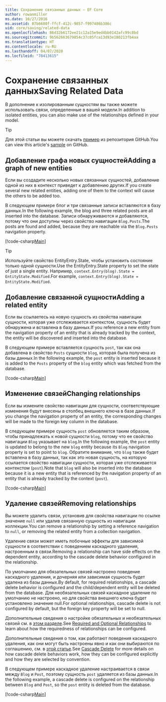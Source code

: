 ```yaml
---
title: Сохранение связанных данных — EF Core
author: rowanmiller
ms.date: 10/27/2016
ms.assetid: 07b6680f-ffcf-412c-9857-f997486b386c
uid: core/saving/related-data
ms.openlocfilehash: 86d32b6172ee21c12a15e9ed4bb0142afc99c8bd
ms.sourcegitcommit: 9b562663679854c37c05fca13d93e180213fb4aa
ms.translationtype: HT
ms.contentlocale: ru-RU
ms.lasthandoff: 04/07/2020
ms.locfileid: "78413615"
---
```

# <a name="saving-related-data"></a><span data-ttu-id="97d07-102">Сохранение связанных данных</span><span class="sxs-lookup"><span data-stu-id="97d07-102">Saving Related Data</span></span>

<span data-ttu-id="97d07-103">В дополнение к изолированным сущностям вы также можете использовать связи, определенные в вашей модели.</span><span class="sxs-lookup"><span data-stu-id="97d07-103">In addition to isolated entities, you can also make use of the relationships defined in your model.</span></span>

> [!TIP]  
> <span data-ttu-id="97d07-104">Для этой статьи вы можете скачать [пример](https://github.com/dotnet/EntityFramework.Docs/tree/master/samples/core/Saving/RelatedData/) из репозитория GitHub.</span><span class="sxs-lookup"><span data-stu-id="97d07-104">You can view this article's [sample](https://github.com/dotnet/EntityFramework.Docs/tree/master/samples/core/Saving/RelatedData/) on GitHub.</span></span>

## <a name="adding-a-graph-of-new-entities"></a><span data-ttu-id="97d07-105">Добавление графа новых сущностей</span><span class="sxs-lookup"><span data-stu-id="97d07-105">Adding a graph of new entities</span></span>

<span data-ttu-id="97d07-106">Если вы создадите несколько новых связанных сущностей, добавление одной из них в контекст приведет к добавлению других.</span><span class="sxs-lookup"><span data-stu-id="97d07-106">If you create several new related entities, adding one of them to the context will cause the others to be added too.</span></span>

<span data-ttu-id="97d07-107">В следующем примере блог и три связанные записи вставляются в базу данных.</span><span class="sxs-lookup"><span data-stu-id="97d07-107">In the following example, the blog and three related posts are all inserted into the database.</span></span> <span data-ttu-id="97d07-108">Записи обнаруживаются и добавляются, потому что они доступны через свойство навигации `Blog.Posts`.</span><span class="sxs-lookup"><span data-stu-id="97d07-108">The posts are found and added, because they are reachable via the `Blog.Posts` navigation property.</span></span>

[!code-csharp[Main](../../../samples/core/Saving/RelatedData/Sample.cs#AddingGraphOfEntities)]

> [!TIP]  
> <span data-ttu-id="97d07-109">Используйте свойство EntityEntry.State, чтобы установить состояние только одной сущности.</span><span class="sxs-lookup"><span data-stu-id="97d07-109">Use the EntityEntry.State property to set the state of just a single entity.</span></span> <span data-ttu-id="97d07-110">Например, `context.Entry(blog).State = EntityState.Modified`.</span><span class="sxs-lookup"><span data-stu-id="97d07-110">For example, `context.Entry(blog).State = EntityState.Modified`.</span></span>

## <a name="adding-a-related-entity"></a><span data-ttu-id="97d07-111">Добавление связанной сущности</span><span class="sxs-lookup"><span data-stu-id="97d07-111">Adding a related entity</span></span>

<span data-ttu-id="97d07-112">Если вы ссылаетесь на новую сущность из свойства навигации сущности, которая уже отслеживается контекстом, сущность будет обнаружена и вставлена в базу данных.</span><span class="sxs-lookup"><span data-stu-id="97d07-112">If you reference a new entity from the navigation property of an entity that is already tracked by the context, the entity will be discovered and inserted into the database.</span></span>

<span data-ttu-id="97d07-113">В следующем примере вставляется сущность `post`, так как она добавлена в свойство `Posts` сущности `blog`, которая была получена из базы данных.</span><span class="sxs-lookup"><span data-stu-id="97d07-113">In the following example, the `post` entity is inserted because it is added to the `Posts` property of the `blog` entity which was fetched from the database.</span></span>

[!code-csharp[Main](../../../samples/core/Saving/RelatedData/Sample.cs#AddingRelatedEntity)]

## <a name="changing-relationships"></a><span data-ttu-id="97d07-114">Изменение связей</span><span class="sxs-lookup"><span data-stu-id="97d07-114">Changing relationships</span></span>

<span data-ttu-id="97d07-115">Если вы измените свойство навигации для сущности, соответствующие изменения будут внесены в столбец внешнего ключа в базе данных.</span><span class="sxs-lookup"><span data-stu-id="97d07-115">If you change the navigation property of an entity, the corresponding changes will be made to the foreign key column in the database.</span></span>

<span data-ttu-id="97d07-116">В следующем примере сущность `post` обновляется таким образом, чтобы принадлежать к новой сущности `blog`, потому что ее свойство навигации `Blog` указывает на `blog`.</span><span class="sxs-lookup"><span data-stu-id="97d07-116">In the following example, the `post` entity is updated to belong to the new `blog` entity because its `Blog` navigation property is set to point to `blog`.</span></span> <span data-ttu-id="97d07-117">Обратите внимание, что `blog` также будет вставлена в базу данных, так как это новая сущность, на которую ссылается свойство навигации сущности, которая уже отслеживается контекстом (`post`).</span><span class="sxs-lookup"><span data-stu-id="97d07-117">Note that `blog` will also be inserted into the database because it is a new entity that is referenced by the navigation property of an entity that is already tracked by the context (`post`).</span></span>

[!code-csharp[Main](../../../samples/core/Saving/RelatedData/Sample.cs#ChangingRelationships)]

## <a name="removing-relationships"></a><span data-ttu-id="97d07-118">Удаление связей</span><span class="sxs-lookup"><span data-stu-id="97d07-118">Removing relationships</span></span>

<span data-ttu-id="97d07-119">Вы можете удалить связи, установив для свойства навигации по ссылке значение `null` или удалив связанную сущность из навигации коллекции.</span><span class="sxs-lookup"><span data-stu-id="97d07-119">You can remove a relationship by setting a reference navigation to `null`, or removing the related entity from a collection navigation.</span></span>

<span data-ttu-id="97d07-120">Удаление связи может иметь побочные эффекты для зависимой сущности в соответствии с поведением каскадного удаления, настроенным в связи.</span><span class="sxs-lookup"><span data-stu-id="97d07-120">Removing a relationship can have side effects on the dependent entity, according to the cascade delete behavior configured in the relationship.</span></span>

<span data-ttu-id="97d07-121">По умолчанию для обязательных связей настроено поведение каскадного удаления, и дочерняя или зависимая сущность будет удалена из базы данных.</span><span class="sxs-lookup"><span data-stu-id="97d07-121">By default, for required relationships, a cascade delete behavior is configured and the child/dependent entity will be deleted from the database.</span></span> <span data-ttu-id="97d07-122">Для необязательных связей каскадное удаление по умолчанию не настроено, но для свойства внешнего ключа будет установлено значение null.</span><span class="sxs-lookup"><span data-stu-id="97d07-122">For optional relationships, cascade delete is not configured by default, but the foreign key property will be set to null.</span></span>

<span data-ttu-id="97d07-123">Дополнительные сведения о настройке обязательных и необязательных связей см. в [этом разделе](../modeling/relationships.md#required-and-optional-relationships).</span><span class="sxs-lookup"><span data-stu-id="97d07-123">See [Required and Optional Relationships](../modeling/relationships.md#required-and-optional-relationships) to learn about how the requiredness of relationships can be configured.</span></span>

<span data-ttu-id="97d07-124">Дополнительные сведения о том, как работают поведения каскадного удаления, как они могут быть настроены явно и как они выбираются по соглашению, см. в [этой статье](cascade-delete.md).</span><span class="sxs-lookup"><span data-stu-id="97d07-124">See [Cascade Delete](cascade-delete.md) for more details on how cascade delete behaviors work, how they can be configured explicitly and  how they are selected by convention.</span></span>

<span data-ttu-id="97d07-125">В следующем примере каскадное удаление настраивается в связи между `Blog` ​​и `Post`, поэтому сущность `post` удаляется из базы данных.</span><span class="sxs-lookup"><span data-stu-id="97d07-125">In the following example, a cascade delete is configured on the relationship between `Blog` and `Post`, so the `post` entity is deleted from the database.</span></span>

[!code-csharp[Main](../../../samples/core/Saving/RelatedData/Sample.cs#RemovingRelationships)]
